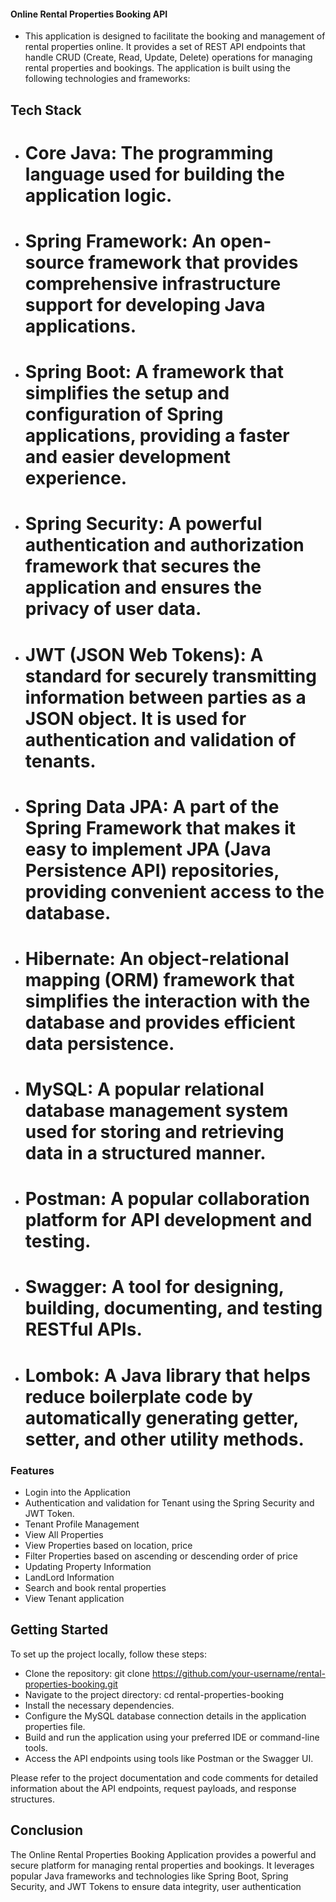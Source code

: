#### Online Rental Properties Booking API

- This application is designed to facilitate the booking and management of rental properties online. It provides a set of REST API endpoints that handle CRUD (Create, Read, Update, Delete) operations for managing rental properties and bookings. The application is built using the following technologies and frameworks:

## Tech Stack

- # Core Java: The programming language used for building the application logic.

- # Spring Framework: An open-source framework that provides comprehensive infrastructure support for developing Java applications.

- # Spring Boot: A framework that simplifies the setup and configuration of Spring applications, providing a faster and easier development experience.

- # Spring Security: A powerful authentication and authorization framework that secures the application and ensures the privacy of user data.

- # JWT (JSON Web Tokens): A standard for securely transmitting information between parties as a JSON object. It is used for authentication and validation of tenants.

- # Spring Data JPA: A part of the Spring Framework that makes it easy to implement JPA (Java Persistence API) repositories, providing convenient access to the database.

- # Hibernate: An object-relational mapping (ORM) framework that simplifies the interaction with the database and provides efficient data persistence.

- # MySQL: A popular relational database management system used for storing and retrieving data in a structured manner.

- # Postman: A popular collaboration platform for API development and testing.

- # Swagger: A tool for designing, building, documenting, and testing RESTful APIs.

- # Lombok: A Java library that helps reduce boilerplate code by automatically generating getter, setter, and other utility methods.

### Features

- Login into the Application
- Authentication and validation for Tenant using the Spring Security and JWT Token.
- Tenant Profile Management
- View All Properties
- View Properties based on location, price
- Filter Properties based on ascending or descending order of price
- Updating Property Information
- LandLord Information
- Search and book rental properties
- View Tenant application 

## Getting Started

To set up the project locally, follow these steps:

- Clone the repository: git clone https://github.com/your-username/rental-properties-booking.git
- Navigate to the project directory: cd rental-properties-booking
- Install the necessary dependencies.
- Configure the MySQL database connection details in the application properties file.
- Build and run the application using your preferred IDE or command-line tools.
- Access the API endpoints using tools like Postman or the Swagger UI.

Please refer to the project documentation and code comments for detailed information about the API endpoints, request payloads, and response structures.

## Conclusion

The Online Rental Properties Booking Application provides a powerful and secure platform for managing rental properties and bookings. It leverages popular Java frameworks and technologies like Spring Boot, Spring Security, and JWT Tokens to ensure data integrity, user authentication

<!-- 
In railway website configure variables

DB_HOST=
DB_NAME=
DB_PORT=
DB_USERNAME=root
DB_PASSWORD=
-->
